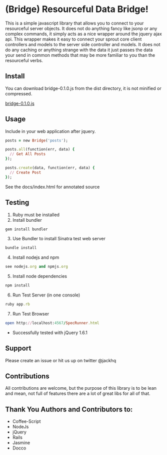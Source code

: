 # (Bridge) Resourceful Data Bridge!

This is a simple javascript library that allows you to connect to
your resourceful server objects.  It does not do anything fancy like
jsonp or any complex commands, it simply acts as a nice wrapper around the jquery ajax api.  This wrapper makes it easy to connect your sprout core client controllers and models to the server side controller and models.  It does not do any caching or anything strange with the data it just passes the data your send in common methods that may be more familiar to you than the resourceful verbs.

## Install

You can download bridge-0.1.0.js from the dist directory, it is not minified or compressed.

[bridge-0.1.0.js](https://raw.github.com/jackhq/Bridge/master/dist/bridge-0.1.0.js)

## Usage

Include in your web application after jquery.
    
``` ruby
posts = new Bridge('posts');

posts.all(function(err, data) {
  // Get All Posts
});

posts.create(data, function(err, data) {
  // Create Post
});

```
    
See the docs/index.html for annotated source

## Testing

1. Ruby must be installed
2. Install bundler

``` ruby
gem install bundler
```

3. Use Bundler to install Sinatra test web server

``` ruby
bundle install
``` 

4. Install nodejs and npm

``` ruby
see nodejs.org and npmjs.org
``` 

5. Install node dependencies

``` ruby
npm install
```
6. Run Test Server (in one console)

``` ruby
ruby app.rb
```

7. Run Test Browser

``` ruby
open http://localhost:4567/SpecRunner.html
``` 

* Successfully tested with jQuery 1.6.1

## Support

Please create an issue or hit us up on twitter @jackhq

## Contributions

All contributions are welcome, but the purpose of this library is to be
lean and mean, not full of features there are a lot of great libs for all of that.

## Thank You Authors and Contributors to:

* Coffee-Script
* NodeJs
* jQuery
* Rails
* Jasmine
* Docco
